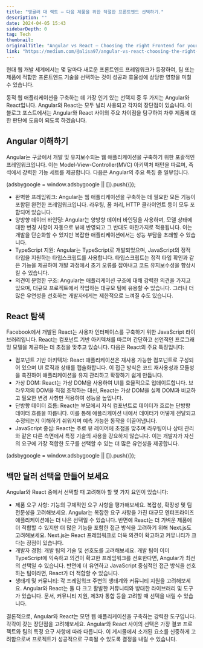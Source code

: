 ```yaml
---
title: "앵귤러 대 렉트 — 다음 제품을 위한 적절한 프론트엔드 선택하기."
description: ""
date: 2024-04-05 15:43
sidebarDepth: 0
tag: Tech
thumbnail: 
originalTitle: "Angular vs React — Choosing the right Frontend for your next product."
link: "https://medium.com/@alisa97/angular-vs-react-choosing-the-right-frontend-for-your-next-product-503fcb5cfeb9"
---
```



현대 웹 개발 세계에서는 몇 달마다 새로운 프론트엔드 프레임워크가 등장하여, 팀 또는 제품에 적합한 프론트엔드 기술을 선택하는 것이 성공과 효율성에 상당한 영향을 미칠 수 있습니다.

동적 웹 애플리케이션을 구축하는 데 가장 인기 있는 선택지 중 두 가지는 Angular와 React입니다. Angular와 React는 모두 널리 사용되고 각자의 장단점이 있습니다. 이 블로그 포스트에서는 Angular와 React 사이의 주요 차이점을 탐구하여 차후 제품에 대한 판단에 도움이 되도록 하겠습니다.

## Angular 이해하기

Angular는 구글에서 개발 및 유지보수되는 웹 애플리케이션을 구축하기 위한 포괄적인 프레임워크입니다. 이는 Model-View-Controller(MVC) 아키텍처 패턴을 따르며, 즉석에서 강력한 기능 세트를 제공합니다. 다음은 Angular의 주요 특징 중 일부입니다.

<!-- ui-log 수평형 -->
<ins class="adsbygoogle"
  style="display:block"
  data-ad-client="ca-pub-4877378276818686"
  data-ad-slot="9743150776"
  data-ad-format="auto"
  data-full-width-responsive="true"></ins>
<component is="script">
(adsbygoogle = window.adsbygoogle || []).push({});
</component>

- 완벽한 프레임워크: Angular는 웹 애플리케이션을 구축하는 데 필요한 모든 기능이 포함된 완전한 프레임워크입니다. 라우팅, 폼 처리, HTTP 클라이언트 등이 모두 포함되어 있습니다.
- 양방향 데이터 바인딩: Angular는 양방향 데이터 바인딩을 사용하며, 모델 상태에 대한 변경 사항이 자동으로 뷰에 반영되고 그 반대도 마찬가지로 적용됩니다. 이는 개발을 단순화할 수 있지만 복잡한 애플리케이션에서는 성능 부담을 초래할 수 있습니다.
- TypeScript 지원: Angular는 TypeScript로 개발되었으며, JavaScript의 정적 타입을 지원하는 타입스크립트를 사용합니다. 타입스크립트는 정적 타입 확인과 같은 기능을 제공하여 개발 과정에서 초기 오류를 잡아내고 코드 유지보수성을 향상시킬 수 있습니다.
- 의견이 분명한 구조: Angular는 애플리케이션 구조에 대해 강력한 의견을 가지고 있으며, 대규모 프로젝트에서 작업하는 대규모 팀에 유용할 수 있습니다. 그러나 더 많은 유연성을 선호하는 개발자에게는 제한적으로 느껴질 수도 있습니다.

## React 탐색

Facebook에서 개발된 React는 사용자 인터페이스를 구축하기 위한 JavaScript 라이브러리입니다. React는 컴포넌트 기반 아키텍처를 따르며 간단하고 선언적인 프로그래밍 모델을 제공하는 데 초점을 맞추고 있습니다. 다음은 React의 주요 특징입니다:

- 컴포넌트 기반 아키텍처: React 애플리케이션은 재사용 가능한 컴포넌트로 구성되어 있으며 UI 로직과 상태를 캡슐화합니다. 이 접근 방식은 코드 재사용성과 모듈성을 촉진하여 애플리케이션을 유지 관리하고 확장하기 쉽게 만듭니다.
- 가상 DOM: React는 가상 DOM을 사용하여 UI를 효율적으로 업데이트합니다. 브라우저의 DOM을 직접 조작하는 대신, React는 가상 DOM을 실제 DOM과 비교하고 필요한 변경 사항만 적용하여 성능을 높입니다.
- 단방향 데이터 흐름: React는 부모에서 자식 컴포넌트로 데이터가 흐르는 단방향 데이터 흐름을 따릅니다. 이를 통해 애플리케이션 내에서 데이터가 어떻게 전달되고 수정되는지 이해하기 쉬워지며 예측 가능한 동작을 이끌어냅니다.
- JavaScript 중심: React는 주로 뷰 레이어에 초점을 맞추며 라우팅이나 상태 관리와 같은 다른 측면에서 특정 기술의 사용을 강요하지 않습니다. 이는 개발자가 자신의 요구에 가장 적합한 도구를 선택할 수 있는 더 많은 유연성을 제공합니다.

<!-- ui-log 수평형 -->
<ins class="adsbygoogle"
  style="display:block"
  data-ad-client="ca-pub-4877378276818686"
  data-ad-slot="9743150776"
  data-ad-format="auto"
  data-full-width-responsive="true"></ins>
<component is="script">
(adsbygoogle = window.adsbygoogle || []).push({});
</component>

## 백만 달러 선택을 만들어 보세요

Angular와 React 중에서 선택할 때 고려해야 할 몇 가지 요인이 있습니다:

- 제품 요구 사항: 기능의 구체적인 요구 사항을 평가해보세요. 복잡성, 확장성 및 팀 전문성을 고려해보세요. Angular는 복잡한 요구 사항을 가진 대규모 엔터프라이즈 애플리케이션에는 더 나은 선택일 수 있습니다. 반면에 React는 더 가벼운 제품에 더 적합할 수 있지만 더 많은 기능을 포함한 접근 방식을 고려하기 위해 Next.js도 고려해보세요. Next.js는 React 프레임워크로 더욱 의견이 확고하고 커뮤니티가 크다는 장점이 있습니다.
- 개발자 경험: 개발 팀의 기술 및 선호도를 고려해보세요. 개발 팀이 이미 TypeScript에 익숙하고 의견이 확고한 프레임워크를 선호한다면, Angular가 최선의 선택일 수 있습니다. 반면에 더 유연하고 JavaScript 중심적인 접근 방식을 선호하는 팀이라면, React가 더 적합할 수 있습니다.
- 생태계 및 커뮤니티: 각 프레임워크 주변의 생태계와 커뮤니티 지원을 고려해보세요. Angular와 React는 둘 다 크고 활발한 커뮤니티와 방대한 라이브러리 및 도구가 있습니다. 문서, 커뮤니티 지원, 제3자 통합 등을 고려할 때 선택을 내릴 수 있습니다.

결론적으로, Angular와 React는 모던 웹 애플리케이션을 구축하는 강력한 도구입니다. 각각이 갖는 장단점을 고려해보세요. Angular와 React 사이의 선택은 가장 결코 프로젝트와 팀의 특정 요구 사항에 따라 다릅니다. 이 게시물에서 소개된 요소를 신중하게 고려함으로써 프로젝트가 성공적으로 구축될 수 있도록 결정을 내릴 수 있습니다.